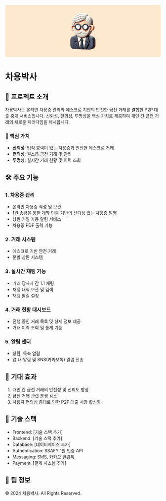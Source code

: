 
<p align="center">
  <img src="/ChayongBanner.png" width="1000"alt="차용박사 로고">
</p>

# 차용박사

## 📌 프로젝트 소개

차용박사는 온라인 차용증 관리와 에스크로 기반의 안전한 금전 거래를 결합한 P2P 대출 중개 서비스입니다. 신뢰성, 편의성, 투명성을 핵심 가치로 제공하여 개인 간 금전 거래의 새로운 패러다임을 제시합니다.

### 🌟 핵심 가치

- **신뢰성**: 법적 효력이 있는 차용증과 안전한 에스크로 거래
- **편의성**: 원스톱 금전 거래 및 관리
- **투명성**: 실시간 거래 현황 및 이력 조회

## 🛠 주요 기능

### 1. 차용증 관리
- 온라인 차용증 작성 및 보관
- 1원 송금을 통한 계좌 인증 기반의 신뢰성 있는 차용증 발행
- 상환 기일 자동 알림 서비스
- 차용증 PDF 출력 기능

### 2. 거래 시스템
- 에스크로 기반 안전 거래
- 분할 상환 시스템

### 3. 실시간 채팅 기능
- 거래 당사자 간 1:1 채팅
- 채팅 내역 보관 및 검색
- 채팅 알림 설정

### 4. 거래 현황 대시보드
- 진행 중인 거래 목록 및 상세 정보 제공
- 거래 이력 조회 및 통계 기능

### 5. 알림 센터
- 상환, 독촉 알림
- 앱 내 알림 및 SNS(카카오톡) 알림 전송

## 🚀 기대 효과

1. 개인 간 금전 거래의 안전성 및 신뢰도 향상
2. 금전 거래 관련 분쟁 감소
3. 사용자 편의성 증대로 인한 P2P 대출 시장 활성화

## 🔧 기술 스택

- Frontend: [기술 스택 추가]
- Backend: [기술 스택 추가]
- Database: [데이터베이스 추가]
- Authentication: SSAFY 1원 인증 API
- Messaging: SMS, 카카오 알림톡
- Payment: [결제 시스템 추가]

## 👥 팀 정보



© 2024 차용박사. All Rights Reserved.

